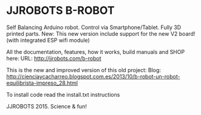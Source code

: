 JJROBOTS B-ROBOT
=================
Self Balancing Arduino robot. Control via Smartphone/Tablet. Fully 3D printed parts.
New: This new version include support for the new V2 board! (with integrated ESP wifi module)

All the documentation, features, how it works, build manuals and SHOP here:
URL: http://jjrobots.com/b-robot

This is the new and improved version of this old project:
Blog: http://cienciaycacharreo.blogspot.com.es/2013/10/b-robot-un-robot-equilibrista-impreso_28.html

To install code read the install.txt instructions

JJROBOTS 2015. Science & fun!
       
      

